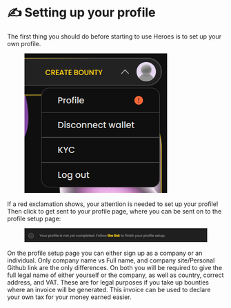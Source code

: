 # ✍ Setting up your profile

The first thing you should do before starting to use Heroes is to set up your own profile.

<figure><img src="../.gitbook/assets/image.png" alt=""><figcaption></figcaption></figure>

If a red exclamation shows, your attention is needed to set up your profile! Then click to get sent to your profile page, where you can be sent on to the profile setup page:

<figure><img src="../.gitbook/assets/image (2).png" alt=""><figcaption></figcaption></figure>

On the profile setup page you can either sign up as a company or an individual. Only company name vs Full name, and company site/Personal Github link are the only differences. On both you will be required to give the full legal name of either yourself or the company, as well as country, correct address, and VAT. These are for legal purposes if you take up bounties where an invoice will be generated. This invoice can be used to declare your own tax for your money earned easier.
